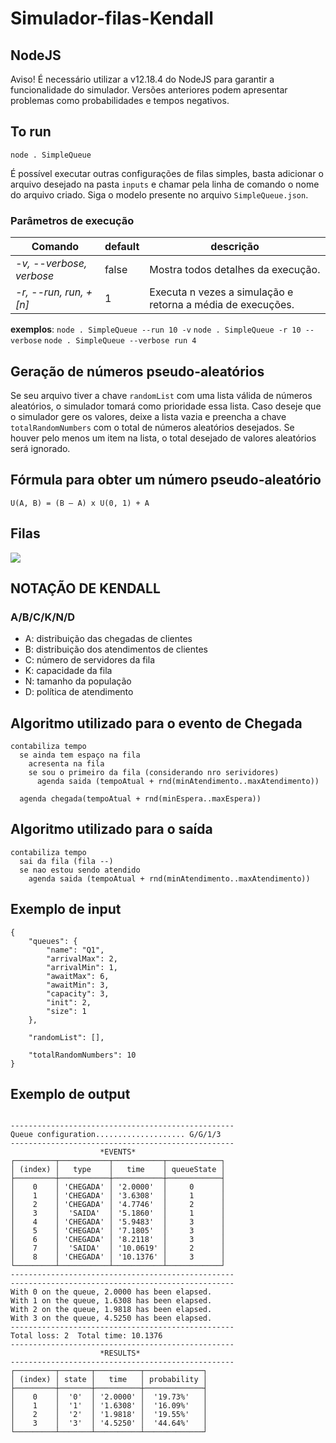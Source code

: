 # Simulador-filas-Kendall

## NodeJS
Aviso! É necessário utilizar a v12.18.4 do NodeJS para garantir a funcionalidade do simulador. Versões anteriores podem apresentar problemas como probabilidades e tempos negativos.


## To run
``` node . SimpleQueue ```

É possível executar outras configurações de filas simples, basta adicionar o arquivo desejado na pasta ```inputs``` e chamar pela linha de comando o nome do arquivo criado. Siga o modelo presente no arquivo ```SimpleQueue.json```.

### Parâmetros de execução 

| Comando                | default | descrição                                                   |
|------------------------|---------|-------------------------------------------------------------|
| *-v, --verbose, verbose* | false   | Mostra todos detalhes  da execução.                         |
| *-r, --run, run, + \[n\]*  | 1       | Executa n vezes a simulação e retorna a média de execuções. |

**exemplos**: ```node . SimpleQueue --run 10 -v``` ```node . SimpleQueue -r 10 --verbose``` ```node . SimpleQueue --verbose run 4```

## Geração de números pseudo-aleatórios

Se seu arquivo tiver a chave ```randomList``` com uma lista válida de números aleatórios, o simulador tomará como prioridade essa lista. Caso deseje que o simulador gere os valores, deixe a lista vazia e preencha a chave ```totalRandomNumbers``` com o total de números aleatórios desejados. Se houver pelo menos um item na lista, o total desejado de valores aleatórios será ignorado.

## Fórmula para obter um número pseudo-aleatório
```U(A, B) = (B – A) x U(0, 1) + A ```

## Filas
![](https://github.com/mrRodrigo/Simulador-filas-Kendall/blob/master/asset/download.png)

## NOTAÇÃO DE KENDALL

### A/B/C/K/N/D
 - A: distribuição das chegadas de clientes
 - B: distribuição dos atendimentos de clientes
 - C: número de servidores da fila
 - K: capacidade da fila
 - N: tamanho da população
 - D: política de atendimento


## Algoritmo utilizado para o evento de Chegada 

```
contabiliza tempo
  se ainda tem espaço na fila
    acresenta na fila
    se sou o primeiro da fila (considerando nro serividores)
      agenda saida (tempoAtual + rnd(minAtendimento..maxAtendimento))

  agenda chegada(tempoAtual + rnd(minEspera..maxEspera))
```

## Algoritmo utilizado para o saída
```
contabiliza tempo
  sai da fila (fila --)
  se nao estou sendo atendido
    agenda saida (tempoAtual + rnd(minAtendimento..maxAtendimento))
```

## Exemplo de input

``` 
{
    "queues": {
        "name": "Q1",
        "arrivalMax": 2,
        "arrivalMin": 1,
        "awaitMax": 6,
        "awaitMin": 3,
        "capacity": 3,
        "init": 2,
        "size": 1
    },

    "randomList": [],

    "totalRandomNumbers": 10
}

```
## Exemplo de output


```

--------------------------------------------------
Queue configuration.................... G/G/1/3   
--------------------------------------------------
                    *EVENTS*
┌─────────┬───────────┬───────────┬────────────┐  
│ (index) │   type    │   time    │ queueState │  
├─────────┼───────────┼───────────┼────────────┤  
│    0    │ 'CHEGADA' │ '2.0000'  │     0      │  
│    1    │ 'CHEGADA' │ '3.6308'  │     1      │  
│    2    │ 'CHEGADA' │ '4.7746'  │     2      │  
│    3    │  'SAIDA'  │ '5.1860'  │     1      │  
│    4    │ 'CHEGADA' │ '5.9483'  │     3      │  
│    5    │ 'CHEGADA' │ '7.1805'  │     3      │  
│    6    │ 'CHEGADA' │ '8.2118'  │     3      │  
│    7    │  'SAIDA'  │ '10.0619' │     2      │  
│    8    │ 'CHEGADA' │ '10.1376' │     3      │  
└─────────┴───────────┴───────────┴────────────┘  
--------------------------------------------------
--------------------------------------------------
With 0 on the queue, 2.0000 has been elapsed.     
With 1 on the queue, 1.6308 has been elapsed.     
With 2 on the queue, 1.9818 has been elapsed.     
With 3 on the queue, 4.5250 has been elapsed.     
--------------------------------------------------
Total loss: 2  Total time: 10.1376
--------------------------------------------------
                    *RESULTS*                     
--------------------------------------------------
┌─────────┬───────┬──────────┬─────────────┐      
│ (index) │ state │   time   │ probability │      
├─────────┼───────┼──────────┼─────────────┤      
│    0    │  '0'  │ '2.0000' │  '19.73%'   │      
│    1    │  '1'  │ '1.6308' │  '16.09%'   │      
│    2    │  '2'  │ '1.9818' │  '19.55%'   │      
│    3    │  '3'  │ '4.5250' │  '44.64%'   │      
└─────────┴───────┴──────────┴─────────────┘     

```

